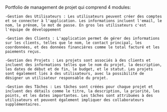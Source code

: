 Portfolio de management de projet qui comprend 4 modules:

    -Gestion des Utilisateurs : Les utilisateurs peuvent créer des comptes et se connecter à l'application. Les informations incluent l'email, le nom, le prénom, le mot de passe. En gros les utilisateurs c'est l'équipe de développement

    -Gestion des Clients : L'application permet de gérer des informations sur les clients, telles que le nom, le contact principal, les coordonnées, et des données financières comme le total facturé et les paiements reçus.

    -Gestion des Projets : Les projets sont associés à des clients et incluent des informations telles que le nom du projet, la description, les dates de début et de fin, le budget, et le statut. Les projets sont également liés à des utilisateurs, avec la possibilité de désigner un utilisateur responsable du projet.

    -Gestion des Tâches : Les tâches sont créées pour chaque projet et incluent des détails comme le titre, la description, la priorité, les points, et les dates importantes. Les tâches sont attribuées à des utilisateurs et peuvent également impliquer des collaborateurs supplémentaires.
